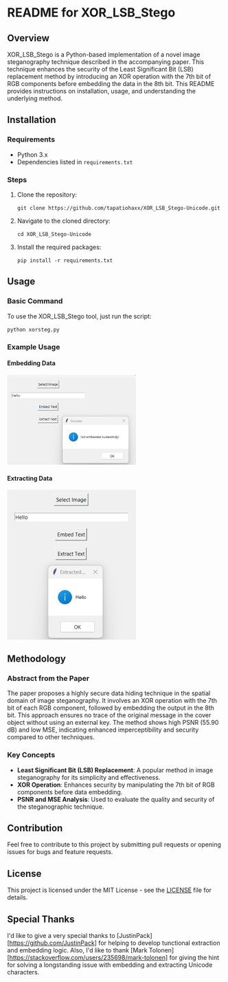 
# README for XOR_LSB_Stego

## Overview
XOR_LSB_Stego is a Python-based implementation of a novel image steganography technique described in the accompanying paper. This technique enhances the security of the Least Significant Bit (LSB) replacement method by introducing an XOR operation with the 7th bit of RGB components before embedding the data in the 8th bit. This README provides instructions on installation, usage, and understanding the underlying method.

## Installation

### Requirements
- Python 3.x
- Dependencies listed in `requirements.txt`

### Steps
1. Clone the repository:
   ```
   git clone https://github.com/tapatiohaxx/XOR_LSB_Stego-Unicode.git
   ```
2. Navigate to the cloned directory:
   ```
   cd XOR_LSB_Stego-Unicode
   ```
3. Install the required packages:
   ```
   pip install -r requirements.txt
   ```

## Usage

### Basic Command
To use the XOR_LSB_Stego tool, just run the script:
```
python xorsteg.py
```

### Example Usage

#### Embedding Data
<img src="Examples/embedding-regular.png" width="300" />

#### Extracting Data
<img src="Examples/extraction-regular.png" width="300" />


## Methodology

### Abstract from the Paper
The paper proposes a highly secure data hiding technique in the spatial domain of image steganography. It involves an XOR operation with the 7th bit of each RGB component, followed by embedding the output in the 8th bit. This approach ensures no trace of the original message in the cover object without using an external key. The method shows high PSNR (55.90 dB) and low MSE, indicating enhanced imperceptibility and security compared to other techniques.

### Key Concepts
- **Least Significant Bit (LSB) Replacement**: A popular method in image steganography for its simplicity and effectiveness.
- **XOR Operation**: Enhances security by manipulating the 7th bit of RGB components before data embedding.
- **PSNR and MSE Analysis**: Used to evaluate the quality and security of the steganographic technique.

## Contribution
Feel free to contribute to this project by submitting pull requests or opening issues for bugs and feature requests.

## License
This project is licensed under the MIT License - see the [LICENSE](LICENSE) file for details.

## Special Thanks
I'd like to give a very special thanks to [JustinPack][https://github.com/JustinPack] for helping to develop tunctional extraction and embedding logic. Also, I'd like to thank [Mark Tolonen][https://stackoverflow.com/users/235698/mark-tolonen] for giving the hint for solving a longstanding issue with embedding and extracting Unicode characters.

